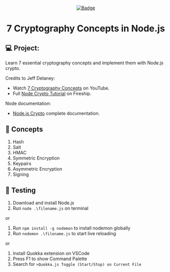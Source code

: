 <div align="center">

[![Badge](https://img.shields.io/badge/Finished%20Project-00aa00)](#)

<h1>
  7 Cryptography Concepts in Node.js<br>
</h1>

</div>

## 💻 Project:

Learn 7 essential cryptography concepts and implement them with Node.js crypto.

Credits to Jeff Delaney:

-   Watch [7 Cryptography Concepts](https://youtu.be/NuyzuNBFWxQ) on YouTube.
-   Full [Node Crypto Tutorial](https://fireship.io/lessons/node-crypto-examples/) on Fireship.

Node documentation:

-   [Node.js Crypto](https://nodejs.org/api/crypto.html) complete documentation.

## 📜 Concepts

1. Hash
1. Salt
1. HMAC
1. Symmetric Encryption
1. Keypairs
1. Asymmetric Encryption
1. Signing

## 🚀 Testing

1.  Download and install Node.js
1.  Run `node .\filename.js` on terminal

or

1. Run `npm install -g nodemon` to install nodemon globally
1. Run `nodemon .\filename.js` to start live reloading

or

1. Install Quokka extension on VSCode
1. Press F1 to show Command Palette
1. Search for `>Quokka.js Toggle (Start/Stop) on Current File`
